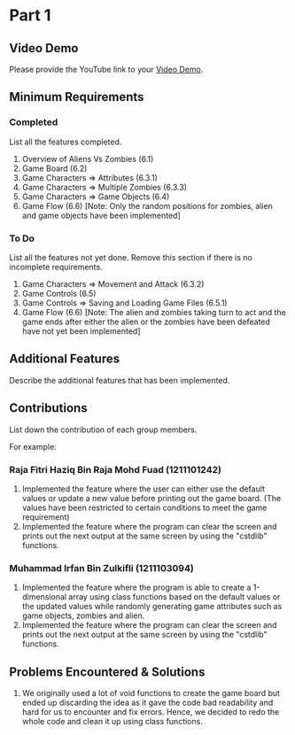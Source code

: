 # Part 1

## Video Demo

Please provide the YouTube link to your [Video Demo](https://youtube.com).

## Minimum Requirements

### Completed

List all the features completed.

1. Overview of Aliens Vs Zombies (6.1)
2. Game Board (6.2)
3. Game Characters => Attributes (6.3.1) 
4. Game Characters => Multiple Zombies (6.3.3)
5. Game Characters => Game Objects (6.4)
6. Game Flow (6.6) [Note: Only the random positions for zombies, alien and game objects
                   have been implemented]

### To Do

List all the features not yet done. Remove this section if there is no incomplete requirements.

1. Game Characters => Movement and Attack (6.3.2)
2. Game Controls (6.5)
3. Game Controls => Saving and Loading Game Files (6.5.1)
4. Game Flow (6.6) [Note: The alien and zombies taking turn to act and the game ends after
                   either the alien or the zombies have been defeated have not yet been implemented]

## Additional Features

Describe the additional features that has been implemented.

<No additional features have been added>

## Contributions

List down the contribution of each group members.

For example:

### Raja Fitri Haziq Bin Raja Mohd Fuad (1211101242)

1. Implemented the feature where the user can either use the default values or update a new value before printing out the game board. (The values have been restricted to certain conditions to meet the game requirement)
2. Implemented the feature where the program can clear the screen and prints out the next  output at the same screen by using the "cstdlib" functions.

### Muhammad Irfan Bin Zulkifli (1211103094)

1. Implemented the feature where the program is able to create a 1-dimensional array using class functions based on the default values or the updated values while randomly generating game attributes such as game objects, zombies and alien.
2. Implemented the feature where the program can clear the screen and prints out the next  output at the same screen by using the "cstdlib" functions.

## Problems Encountered & Solutions

1. We originally used a lot of void functions to create the game board but ended up discarding the idea as it gave the code bad readability and hard for us to encounter and fix errors. Hence, we decided to redo the whole code and clean it up using class functions.